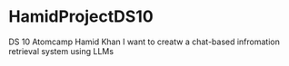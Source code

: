 # HamidProjectDS10
DS 10 Atomcamp Hamid Khan
I want to creatw a chat-based infromation retrieval system using LLMs
